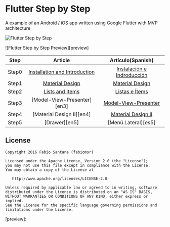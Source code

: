 # Flutter Step by Step

A example of an Android / iOS app written using Google Flutter with MVP architecture

![Flutter Step by Step][header]

![Flutter Step by Step Preview][preview]

|  Step |                Article               |         Artículo(Spanish)         |
|:-----:|:------------------------------------:|:---------------------------------:|
| Step0 | [Installation and Introduction][en0] | [Instalación e Indroducción][es0] |
| Step1 | [Material Design][en1]               | [Material Design][es1]            |
| Step2 | [Lists and Items][en2]               | [Listas e Ítems][es2]             |
| Step3 | [Model-View-Presenter][en3]          | [Model-View-Presenter][es3]       |
| Step4 | [Material Design II][en4]            | [Material Design II][es4]         |
| Step5 | [Drawer][en5]                        | [Menú Lateral][es5]               |


License
-------

    Copyright 2016 Fabio Santana (fabiomsr)

    Licensed under the Apache License, Version 2.0 (the "License");
    you may not use this file except in compliance with the License.
    You may obtain a copy of the License at

       http://www.apache.org/licenses/LICENSE-2.0

    Unless required by applicable law or agreed to in writing, software
    distributed under the License is distributed on an "AS IS" BASIS,
    WITHOUT WARRANTIES OR CONDITIONS OF ANY KIND, either express or implied.
    See the License for the specific language governing permissions and
    limitations under the License.


[en0]:https://medium.com/@develodroid/flutter-i-intro-and-install-a8bf6dfcc7c8#.lxynmgs8j
[en1]:https://medium.com/@develodroid/flutter-ii-material-design-f437e3e8e6a9#.sytqg6uu3
[en2]:https://medium.com/@develodroid/flutter-iii-lists-and-items-6bfa7348ab1b#.j5w2rk8iy

[es0]:https://medium.com/@XensS/flutter-ii-material-design-ed2cb4d0422e#.fhjsnl97j
[es1]:https://medium.com/@XensS/flutter-ii-material-design-ed2cb4d0422e#.alqke4o9a
[es2]:https://medium.com/@XensS/flutter-iii-listas-e-%C3%ADtems-818be6b9c226#.6u0y0t926
[es3]:https://medium.com/@XensS/flutter-iv-arquitectura-mvp-162a479aeb79#.8uci8775d
[es4]:https://medium.com/@XensS/flutter-v-material-design-ii-7b0196e7b42d#.248a7snwx

[header]: https://raw.githubusercontent.com/fabiomsr/Flutter-StepByStep/master/art/StepByStep.png
[preview]:
